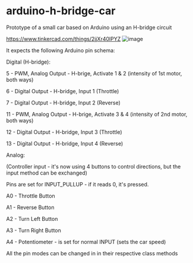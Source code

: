 # arduino-h-bridge-car
Prototype of a small car based on Arduino using an H-bridge circuit

https://www.tinkercad.com/things/2jjXr40lPYZ
![image](https://user-images.githubusercontent.com/108158031/209259816-c29864d4-509a-4b96-aef3-35fc3f906ba4.png)

It expects the following Arduino pin schema:

Digital (H-bridge):

5 - PWM, Analog Output - H-brige, Activate 1 & 2 (intensity of 1st motor, both ways)

6 - Digital Output - H-bridge, Input 1 (Throttle)

7 - Digital Output - H-bridge, Input 2 (Reverse)


11 - PWM, Analog Output - H-brige, Activate 3 & 4 (intensity of 2nd motor, both ways)

12 - Digital Output - H-bridge, Input 3 (Throttle)

13 - Digital Output - H-bridge, Input 4 (Reverse)


Analog:

(Controller input - it's now using 4 buttons to control directions, but the input method can be exchanged)

Pins are set for INPUT_PULLUP - if it reads 0, it's pressed.

A0 - Throttle Button

A1 - Reverse Button

A2 - Turn Left Button

A3 - Turn Right Button

A4 - Potentiometer - is set for normal INPUT (sets the car speed)


All the pin modes can be changed in in their respective class methods
